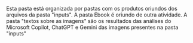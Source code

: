 Esta pasta está organizada por pastas com os produtos oriundos dos arquivos da pasta "inputs".
A pasta Ebook é oriundo de outra atividade.
A pasta "textos sobre as imagens" são os resultados das análises do Microsoft Copilot, ChatGPT e Gemini das imagens presentes na pasta "inputs"
